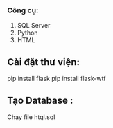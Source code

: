 ### Công cụ:
1. SQL Server
2. Python
3. HTML

## Cài đặt thư viện:
pip install flask
pip install flask-wtf

## Tạo Database :
Chạy file htql.sql
